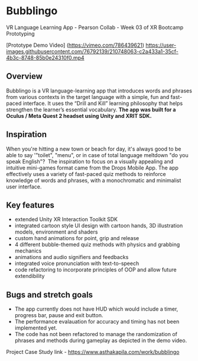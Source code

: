 # Bubblingo

VR Language Learning App - Pearson Collab - Week 03 of XR Bootcamp Prototyping

[Prototype Demo Video] (https://vimeo.com/786439621)
https://user-images.githubusercontent.com/76792139/210748063-c2a433a1-35cf-4b3c-8748-85b0e24310f0.mp4

## Overview
Bubblingo is a VR language-learning app that introduces words and phrases from various contexts in the target language with a simple, fun and fast-paced interface. It uses the “Drill and Kill” learning philosophy that helps strengthen the learner’s essential vocabulary.
**The app was built for a Oculus / Meta Quest 2 headset using Unity and XRIT SDK.**

## Inspiration
When you're hitting a new town or beach for day, it's always good to be able to say '"toilet", "menu", or in case of total language meltdown "do you speak English"? ‍
The inspiration to focus on a visually appealing and intuitive mini-games format came from the Drops Mobile App. The app effectively uses a variety of fast-paced quiz methods to reinforce knowledge of words and phrases, with a monochromatic and minimalist user interface.

## Key features
- extended Unity XR Interaction Toolkit SDK
- integrated cartoon style UI design with cartoon hands, 3D illustration models, environment and shaders
- custom hand animations for point, grip and release
- 4 different bubble-themed quiz methods with physics and grabbing mechanics
- animations and audio signifiers and feedbacks 
- integrated voice pronunciation with text-to-speech
- code refactoring to incorporate principles of OOP and allow future extendibility

## Bugs and stretch goals
- The app currently does not have HUD which would include a timer, progress bar, pause and exit button.
- The performance evalauation for accuracy and timing has not been implemented yet.
- The code has not been refactored to manage the randomization of phrases and methods during gameplay as depicted in the demo video.

Project Case Study link - https://www.asthakapila.com/work/bubblingo









